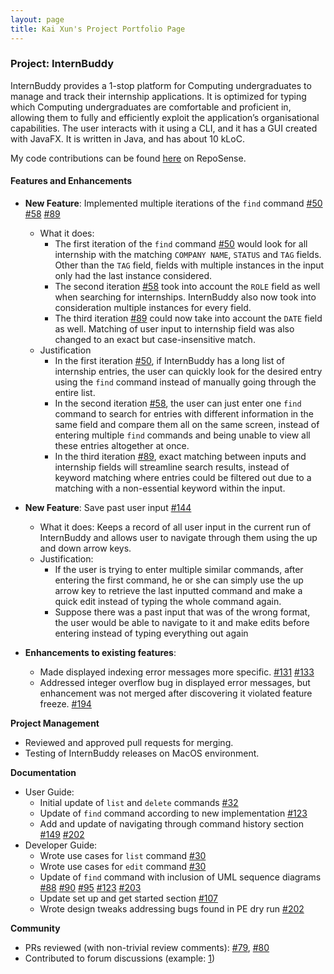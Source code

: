 ```yaml
---
layout: page
title: Kai Xun's Project Portfolio Page
---
```


### Project: InternBuddy

InternBuddy provides a 1-stop platform for Computing undergraduates to manage and track their internship applications. It is optimized for typing which Computing undergraduates are comfortable and proficient in, allowing them to fully and efficiently exploit the application’s organisational capabilities.
The user interacts with it using a CLI, and it has a GUI created with JavaFX. It is written in Java, and has about 10 kLoC.

My code contributions can be found [here](https://nus-cs2103-ay2223s2.github.io/tp-dashboard/?search=kohkaixun&breakdown=true&sort=groupTitle%20dsc&sortWithin=title&since=2023-02-17&timeframe=commit&mergegroup=&groupSelect=groupByRepos&checkedFileTypes=docs~functional-code~test-code~other) on RepoSense.

#### Features and Enhancements

* **New Feature**: Implemented multiple iterations of the `find` command [#50](https://github.com/AY2223S2-CS2103T-T14-3/tp/pull/50) [#58](https://github.com/AY2223S2-CS2103T-T14-3/tp/pull/58) [#89](https://github.com/AY2223S2-CS2103T-T14-3/tp/pull/89)
  * What it does:
    * The first iteration of the `find` command [#50](https://github.com/AY2223S2-CS2103T-T14-3/tp/pull/50) would look for all internship with the matching `COMPANY NAME`, `STATUS` and `TAG` fields. Other than the `TAG` field, fields with multiple instances in the input only had the last instance considered.
    * The second iteration [#58](https://github.com/AY2223S2-CS2103T-T14-3/tp/pull/58) took into account the `ROLE` field as well when searching for internships. InternBuddy also now took into consideration multiple instances for every field.
    * The third iteration [#89](https://github.com/AY2223S2-CS2103T-T14-3/tp/pull/89) could now take into account the `DATE` field as well. Matching of user input to internship field was also changed to an exact but case-insensitive match.
  * Justification
    * In the first iteration [#50](https://github.com/AY2223S2-CS2103T-T14-3/tp/pull/50), if InternBuddy has a long list of internship entries, the user can quickly look for the desired entry using the `find` command instead of manually going through the entire list.
    * In the second iteration [#58](https://github.com/AY2223S2-CS2103T-T14-3/tp/pull/58), the user can just enter one `find` command to search for entries with different information in the same field and compare them all on the same screen, instead of entering multiple `find` commands and being unable to view all these entries altogether at once.
    * In the third iteration [#89](https://github.com/AY2223S2-CS2103T-T14-3/tp/pull/89), exact matching between inputs and internship fields will streamline search results, instead of keyword matching where entries could be filtered out due to a matching with a non-essential keyword within the input.

* **New Feature**: Save past user input [#144](https://github.com/AY2223S2-CS2103T-T14-3/tp/pull/144)
  * What it does: Keeps a record of all user input in the current run of InternBuddy and allows user to navigate through them using the up and down arrow keys.
  * Justification:
    * If the user is trying to enter multiple similar commands, after entering the first command, he or she can simply use the up arrow key to retrieve the last inputted command and make a quick edit instead of typing the whole command again.
    * Suppose there was a past input that was of the wrong format, the user would be able to navigate to it and make edits before entering instead of typing everything out again

* **Enhancements to existing features**:
  * Made displayed indexing error messages more specific. [#131](https://github.com/AY2223S2-CS2103T-T14-3/tp/pull/131) [#133](https://github.com/AY2223S2-CS2103T-T14-3/tp/pull/133)
  * Addressed integer overflow bug in displayed error messages, but enhancement was not merged after discovering it violated feature freeze. [#194](https://github.com/AY2223S2-CS2103T-T14-3/tp/pull/194)

**Project Management**
* Reviewed and approved pull requests for merging.
* Testing of InternBuddy releases on MacOS environment.

**Documentation**
* User Guide:
  * Initial update of `list` and `delete` commands [#32](https://github.com/AY2223S2-CS2103T-T14-3/tp/pull/32)
  * Update of `find` command according to new implementation [#123](https://github.com/AY2223S2-CS2103T-T14-3/tp/pull/123)
  * Add and update of navigating through command history section [#149](https://github.com/AY2223S2-CS2103T-T14-3/tp/pull/149) [#202](https://github.com/AY2223S2-CS2103T-T14-3/tp/pull/202)
* Developer Guide:
  * Wrote use cases for `list` command [#30](https://github.com/AY2223S2-CS2103T-T14-3/tp/pull/30)
  * Wrote use cases for `edit` command [#30](https://github.com/AY2223S2-CS2103T-T14-3/tp/pull/30)
  * Update of `find` command with inclusion of UML sequence diagrams [#88](https://github.com/AY2223S2-CS2103T-T14-3/tp/pull/88) [#90](https://github.com/AY2223S2-CS2103T-T14-3/tp/pull/90) [#95](https://github.com/AY2223S2-CS2103T-T14-3/tp/pull/95) [#123](https://github.com/AY2223S2-CS2103T-T14-3/tp/pull/123) [#203](https://github.com/AY2223S2-CS2103T-T14-3/tp/pull/203)
  * Update set up and get started section [#107](https://github.com/AY2223S2-CS2103T-T14-3/tp/pull/107)
  * Wrote design tweaks addressing bugs found in PE dry run [#202](https://github.com/AY2223S2-CS2103T-T14-3/tp/pull/202/files#diff-b50feaf9240709b6b02fb9584696b012c2a69feeba89e409952cc2f401f373fb)

**Community**
* PRs reviewed (with non-trivial review comments): [#79](https://github.com/AY2223S2-CS2103T-T14-3/tp/pull/79), [#80](https://github.com/AY2223S2-CS2103T-T14-3/tp/pull/80)
* Contributed to forum discussions (example: [1](https://github.com/nus-cs2103-AY2223S2/forum/issues/340))
